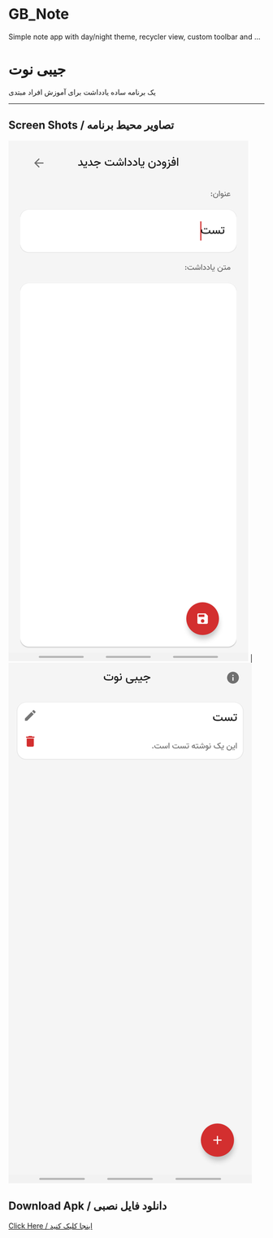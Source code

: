 # GB_Note

Simple note app with day/night theme, recycler view, custom toolbar and ...



# جیبی نوت

یک برنامه ساده یادداشت برای آموزش افراد مبتدی

---

## Screen Shots / تصاویر محیط برنامه

![main](https://github.com/mehrankasebvatan/GB_Note/blob/master/app/ScreenShots/GB01.png) | 
![main](https://github.com/mehrankasebvatan/GB_Note/blob/master/app/ScreenShots/GB02.png)

## Download Apk / دانلود فایل نصبی

[Click Here / اینجا کلیک کنید](https://raw.githubusercontent.com/mehrankasebvatan/GB_Note/master/app/release/GB_Note.apk)



